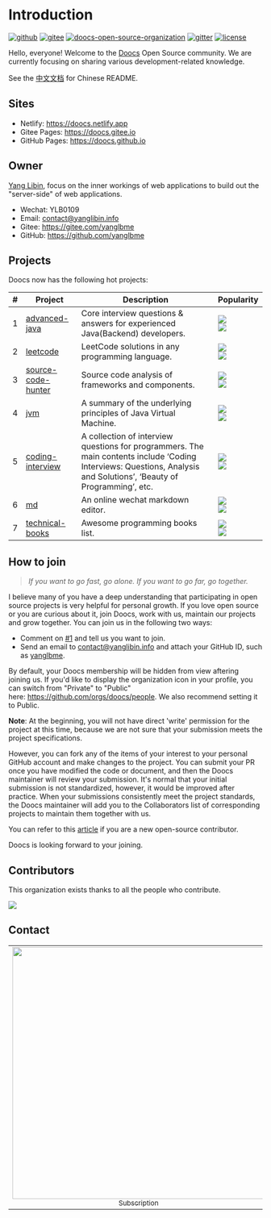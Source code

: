 # Introduction

[![github](https://badgen.net/badge/>>/GitHub/cyan)](https://github.com/doocs/doocs.github.io)
[![gitee](https://badgen.net/badge/>>/Gitee/cyan)](https://gitee.com/doocs/doocs)
[![doocs-open-source-organization](https://badgen.net/badge/organization/join%20us/cyan)](#how-to-join)
[![gitter](https://badgen.net/badge/gitter/chat/cyan)](https://gitter.im/doocs)
[![license](https://badgen.net/github/license/doocs/doocs.github.io?color=green)](https://github.com/doocs/doocs.github.io/blob/main/LICENSE)

Hello, everyone! Welcome to the [Doocs](https://github.com/doocs) Open Source community. We are currently focusing on sharing various development-related knowledge.

See the [中文文档](README_CN.md) for Chinese README.

## Sites

- Netlify: https://doocs.netlify.app
- Gitee Pages: https://doocs.gitee.io
- GitHub Pages: https://doocs.github.io

## Owner

[Yang Libin](https://github.com/yanglbme), focus on the inner workings of web applications to build out the "server-side" of web applications.

- Wechat: YLB0109
- Email: [contact@yanglibin.info](mailto:contact@yanglibin.info)
- Gitee: https://gitee.com/yanglbme
- GitHub: https://github.com/yanglbme

## Projects

Doocs now has the following hot projects:


| # | Project | Description | Popularity |
| --- | --- | --- | --- |
| 1   | [advanced-java](https://github.com/doocs/advanced-java)           |  Core interview questions & answers for experienced Java(Backend) developers.             | ![](https://badgen.net/github/stars/doocs/advanced-java) <br>![](https://badgen.net/github/forks/doocs/advanced-java)           |
| 2   | [leetcode](https://github.com/doocs/leetcode)                     | LeetCode solutions in any programming language.                                                                                                                      | ![](https://badgen.net/github/stars/doocs/leetcode) <br>![](https://badgen.net/github/forks/doocs/leetcode)                     |
| 3   | [source-code-hunter](https://github.com/doocs/source-code-hunter) | Source code analysis of frameworks and components.                                                                                                                   | ![](https://badgen.net/github/stars/doocs/source-code-hunter) <br>![](https://badgen.net/github/forks/doocs/source-code-hunter) | ![](https://badgen.net/github/stars/doocs/coding-interview) <br>![](https://badgen.net/github/forks/doocs/source-code-hunter) |
| 4   | [jvm](https://github.com/doocs/jvm)                               | A summary of the underlying principles of Java Virtual Machine.                                                                                                      | ![](https://badgen.net/github/stars/doocs/jvm) <br>![](https://badgen.net/github/forks/doocs/jvm)                               |
| 5   | [coding-interview](https://github.com/doocs/coding-interview)     | A collection of interview questions for programmers. The main contents include ‘Coding Interviews: Questions, Analysis and Solutions’, ‘Beauty of Programming’, etc. | ![](https://badgen.net/github/stars/doocs/coding-interview) <br>![](https://badgen.net/github/forks/doocs/coding-interview)     |
| 6   | [md](https://github.com/doocs/md)                                 | An online wechat markdown editor.                                                                                                                                    | ![](https://badgen.net/github/stars/doocs/md) <br>![](https://badgen.net/github/forks/doocs/md)                                 |
| 7   | [technical-books](https://github.com/doocs/technical-books)       | Awesome programming books list.                                                                                                                                      | ![](https://badgen.net/github/stars/doocs/technical-books) <br>![](https://badgen.net/github/forks/doocs/technical-books)       |

## How to join

> _If you want to go fast, go alone. If you want to go far, go together._

I believe many of you have a deep understanding that participating in open source projects is very helpful for personal growth. If you love open source or you are curious about it, join Doocs, work with us, maintain our projects and grow together. You can join us in the following two ways:

- Comment on [#1](https://github.com/doocs/doocs.github.io/issues/1) and tell us you want to join.
- Send an email to [contact@yanglibin.info](mailto:contact@yanglibin.info?Subject=Join%20the%20Doocs%20Open%20Source%20organization) and attach your GitHub ID, such as [yanglbme](https://github.com/yanglbme).

By default, your Doocs membership will be hidden from view aftering joining us. If you'd like to display the organization icon in your profile, you can switch from "Private" to "Public" here: https://github.com/orgs/doocs/people. We also recommend setting it to Public.

**Note**: At the beginning, you will not have direct 'write' permission for the project at this time, because we are not sure that your submission meets the project specifications.

However, you can fork any of the items of your interest to your personal GitHub account and make changes to the project. You can submit your PR once you have modified the code or document, and then the Doocs maintainer will review your submission. It's normal that your initial submission is not standardized, however, it would be improved after practice. When your submissions consistently meet the project standards, the Doocs maintainer will add you to the Collaborators list of corresponding projects to maintain them together with us.

You can refer to this [article](https://github.com/firstcontributions/first-contributions/blob/master/README.md) if you are a new open-source contributor.

Doocs is looking forward to your joining.

## Contributors

This organization exists thanks to all the people who contribute.

<a href="https://opencollective.com/doocs/contributors.svg?width=890&button=true"><img src="https://opencollective.com/doocs/contributors.svg?width=890&button=false" /></a>

## Contact

<table>
  <tr>
    <td align="center" style="width: 160px;">
      <a href="https://github.com/doocs">
        <img src="https://cdn.jsdelivr.net/gh/doocs/doocs.github.io@main/images/qrcode-for-doocs.jpg" style="width: 500px;"><br>
        <sub>Subscription</sub>
      </a><br>
    </td>
    <td align="center" style="width: 160px;">
      <a href="https://github.com/yanglbme">
        <img src="https://cdn.jsdelivr.net/gh/doocs/doocs.github.io@main/images/qrcode-for-yanglbme.jpg" style="width: 500px;"><br>
        <sub>Wechat</sub>
      </a><br>
    </td>
  </tr>
</table>
